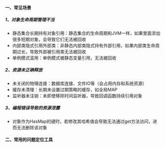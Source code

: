 #### 一、常见场景
##### 1、对象生命周期管理不当
- 静态集合长期持有对象引用：静态集合的生命周期和JVM一样，如果里面添加很多短期对象，会导致它们无法被回收
- 内部类隐式引用外部类：非静态内部类隐式持有外部引用，如果内部类生命周期过长，导致外部被引用类无法被回收
- 单例模式滥用：单例模式被静态变量引用，无法被回收
##### 2、资源未正确释放
- 未关闭的物理连接：数据库连接、文件IO等（会占用内存和系统资源）
- 缓存未清理：长期未设置过期策略的缓存，如全局MAP
- 监听器未注销：未即使移除时间监听器，导致回调函数持续引用对象
##### 3、编程错误导致的资源泄露
- 对象作为HasMap的键时，若修改其哈希值会导致无法通过get方法访问，进而无法删除该对象
#### 二、常用的问题定位工具
